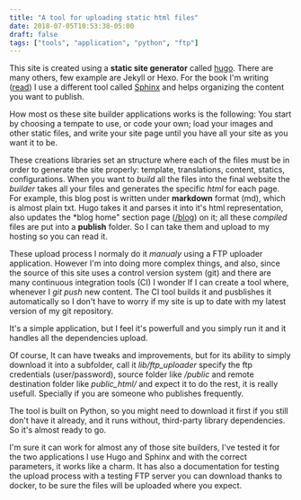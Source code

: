 ```yaml
---
title: "A tool for uploading static html files"
date: 2018-07-05T10:53:38-05:00
draft: false
tags: ["tools", "application", "python", "ftp"]
---
```


This site is created using a **static site generator** called [hugo](https://gohugo.com). There are many others, few example
are Jekyll or Hexo. For the book I'm writing ([read](https://djangorest.jaconsta.com/)) I use a different tool called 
[Sphinx](http://www.sphinx-doc.org/en/master/) and helps organizing the content you want to publish.

How most os these site builder applications works is the following: You start by choosing a tempate to use, or code your own; load your
images and other static files, and write your site page until you have all your site as you want it to be.

These creations libraries set an structure where each of the files must be in order to generate the site properly:
template, translations, content, statics, configurations. When you want to *build* all the files into the final website
the *builder* takes all your files and generates the specific *html* for each page. For example, this blog post is written
under **markdown** format (md), which is almost plain txt. Hugo takes it and parses it into it's html representation, also 
updates the *blog home" section page ([/blog](/blog)) on it; all these *compiled* files are put into a **publish** folder.
So I can take them and upload to my hosting so you can read it.

These upload process I normaly do it *manualy* using a FTP uploader application. However I'm into doing more complex things, 
and also, since the source of this site uses a control version system (git) and there are many continuous integration tools (CI)
I wonder If I can create a tool where, whenever I *git push* new content. The CI tool builds it and pusblishes it automatically
so I don't have to worry if my site is up to date with my latest version of my git repository.

It's a simple application, but I feel it's powerfull and you simply run it and it handles all the dependencies upload.

Of course, It can have tweaks and improvements, but for its ability to simply download it into a subfolder, call it *lib/ftp_uploader*
specify the ftp credentials (user/password), source folder like */public* and remote destination folder like *public_html/* and expect it 
to do the rest, it is really usefull. Specially if you are someone who publishes frequently.

The tool is built on Python, so you might need to download it first if you still don't have it already, and it runs without,
third-party library dependencies. So it's almost ready to go.

I'm sure it can work for almost any of those site builders, I've tested it for the two applications I use Hugo and Sphinx and with the
correct parameters, it works like a charm. It has also a documentation for testing the upload process with a testing FTP server you can
download thanks to docker, to be sure the files will be uploaded where you expect.
